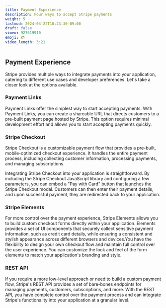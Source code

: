 ```yaml
---
title: Payment Experience
description: Four ways to accept Stripe payments
weight: 5
lastmod: 2024-03-22T10:23:30-09:00
draft: false
vimeo: 927619910
emoji: 💳
video_length: 3:21
---
```


## Payment Experience

Stripe provides multiple ways to integrate payments into your application, catering to different use cases and developer preferences. Let's take a closer look at the options available.

### Payment Links

Payment Links offer the simplest way to start accepting payments. With Payment Links, you can create a shareable URL that directs customers to a pre-built payment page hosted by Stripe. This option requires minimal development effort and allows you to start accepting payments quickly.

### Stripe Checkout

Stripe Checkout is a customizable payment flow that provides a pre-built, mobile-optimized checkout experience. It handles the entire payment process, including collecting customer information, processing payments, and managing subscriptions.

Integrating Stripe Checkout into your application is straightforward. By including the Stripe Checkout JavaScript library and configuring a few parameters, you can embed a "Pay with Card" button that launches the Stripe Checkout modal. Customers can then enter their payment details, and upon successful payment, they are redirected back to your application.

### Stripe Elements

For more control over the payment experience, Stripe Elements allows you to build custom checkout forms directly within your application. Elements provides a set of UI components that securely collect sensitive payment information, such as credit card details, while ensuring a consistent and stylish appearance across different browsers and devices.You have the flexibility to design your own checkout flow and maintain full control over the user experience. You can customize the look and feel of the form elements to match your application's branding and style.

### REST API

If you require a more low-level approach or need to build a custom payment flow, Stripe's REST API provides a set of bare-bones endpoints for managing payments, customers, subscriptions, and more. With the REST API, you have complete control over the payment process and can integrate Stripe's functionality into your application at a granular level.
